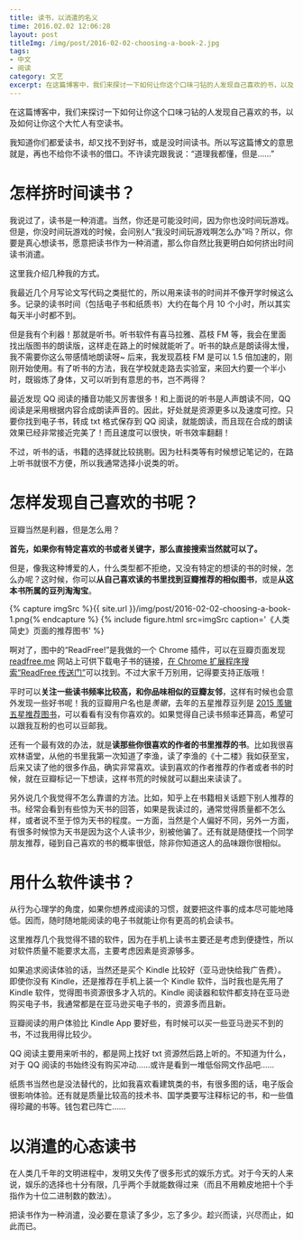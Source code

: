 ```yaml
---
title: 读书，以消遣的名义
time: 2016.02.02 12:06:28
layout: post
titleImg: /img/post/2016-02-02-choosing-a-book-2.jpg
tags:
- 中文
- 阅读
category: 文艺
excerpt: 在这篇博客中，我们来探讨一下如何让你这个口味刁钻的人发现自己喜欢的书，以及如何让你这个大忙人有空读书。我知道你们都爱读书，却又找不到好书，或是没时间读书。所以写这篇博文的意思就是，再也不给你不读书的借口。不许读完跟我说：“道理我都懂，但是……”
---
```


在这篇博客中，我们来探讨一下如何让你这个口味刁钻的人发现自己喜欢的书，以及如何让你这个大忙人有空读书。

我知道你们都爱读书，却又找不到好书，或是没时间读书。所以写这篇博文的意思就是，再也不给你不读书的借口。不许读完跟我说：“道理我都懂，但是……”



# 怎样挤时间读书？

我说过了，读书是一种消遣。当然，你还是可能没时间，因为你也没时间玩游戏。但是，你没时间玩游戏的时候，会问别人“我没时间玩游戏啊怎么办”吗？所以，你要是真心想读书，愿意把读书作为一种消遣，那么你自然比我更明白如何挤出时间读书消遣。

这里我介绍几种我的方式。

我最近几个月写论文写代码之类挺忙的，所以用来读书的时间并不像开学时候这么多。记录的读书时间（包括电子书和纸质书）大约在每个月 10 个小时，所以其实每天半小时都不到。

但是我有个利器！那就是听书。听书软件有喜马拉雅、荔枝 FM 等，我会在里面找出版图书的朗读版，这样走在路上的时候就能听了。听书的缺点是朗读得太慢，我不需要你这么带感情地朗读呀~ 后来，我发现荔枝 FM 是可以 1.5 倍加速的，刚刚开始使用。有了听书的方法，我在学校就走路去实验室，来回大约要一个半小时，既锻炼了身体，又可以听到有意思的书，岂不两得？

最近发现 QQ 阅读的播音功能又厉害很多！和上面说的听书是人声朗读不同，QQ 阅读是采用根据内容合成朗读声音的。因此，好处就是资源更多以及速度可控。只要你找到电子书，转成 txt 格式保存到 QQ 阅读，就能朗读，而且现在合成的朗读效果已经非常接近完美了！而且速度可以很快，听书效率翻翻！

不过，听书的话，书籍的选择就比较挑剔。因为社科类等有时候想记笔记的，在路上听书就很不方便，所以我通常选择小说类的听。



# 怎样发现自己喜欢的书呢？

豆瓣当然是利器，但是怎么用？

**首先，如果你有特定喜欢的书或者关键字，那么直接搜索当然就可以了。**

但是，像我这种博爱的人，什么类型都不拒绝，又没有特定的想读的书的时候，怎么办呢？这时候，你可以**从自己喜欢读的书里找到豆瓣推荐的相似图书**，或是**从这本书所属的豆列淘淘宝**。

{% capture imgSrc %}{{ site.url }}/img/post/2016-02-02-choosing-a-book-1.png{% endcapture %}
{% include figure.html src=imgSrc caption='《人类简史》页面的推荐图书' %}

啊对了，图中的“ReadFree!”是我做的一个 Chrome 插件，可以在豆瓣页面发现 [readfree.me](http://readfree.me) 网站上可供下载电子书的链接，[在 Chrome 扩展程序搜索“ReadFree 传送门”](https://chrome.google.com/webstore/detail/nnijmebffagpcclklhofdkjeimnmckjp/)可以找到。不过大家千万别用，记得要支持正版哦！

平时可以**关注一些读书频率比较高，和你品味相似的豆瓣友邻**，这样有时候也会意外发现一些好书呢！我的豆瓣用户名也是*羡辙*，去年的五星推荐豆列是 [2015 羡辙五星推荐图书](http://www.douban.com/doulist/43404688/)，可以看看有没有你喜欢的。如果觉得自己读书频率还算高，希望可以跟我互粉的也可以豆邮我。

还有一个最有效的办法，就是**读那些你很喜欢的作者的书里推荐的书**。比如我很喜欢林语堂，从他的书里我第一次知道了李渔，读了李渔的《十二楼》我如获至宝，后来又读了他的很多作品，确实非常喜欢。读到喜欢的作者推荐的作者或者书的时候，就在豆瓣标记一下想读，这样书荒的时候就可以翻出来读读了。

另外说几个我觉得不怎么靠谱的方法。比如，知乎上在书籍相关话题下别人推荐的书。经常会看到有些惊为天书的回答，如果是我读过的，通常觉得质量都不怎么样，或者说不至于惊为天书的程度。一方面，当然是个人偏好不同，另外一方面，有很多时候惊为天书是因为这个人读书少，别被他骗了。还有就是随便找一个同学朋友推荐，碰到自己喜欢的书的概率很低，除非你知道这人的品味跟你很相似。



# 用什么软件读书？

从行为心理学的角度，如果你想养成阅读的习惯，就要把这件事的成本尽可能地降低。因而，随时随地能阅读的电子书就能让你有更高的机会读书。

这里推荐几个我觉得不错的软件，因为在手机上读书主要还是考虑到便捷性，所以对软件质量不能要求太高，主要考虑因素是资源够多。

如果追求阅读体验的话，当然还是买个 Kindle 比较好（亚马逊快给我广告费）。即使你没有 Kindle，还是推荐在手机上装一个 Kindle 软件，当时我也是先用了 Kindle 软件，觉得图书资源很多才入坑的。Kindle 阅读器和软件都支持在亚马逊购买电子书，我通常都是在亚马逊买电子书的，资源多而且新。

豆瓣阅读的用户体验比 Kindle App 要好些，有时候可以买一些亚马逊买不到的书，不过我用得比较少。

QQ 阅读主要用来听书的，都是网上找好 txt 资源然后路上听的。不知道为什么，对于 QQ 阅读的书始终没有购买冲动……或许是看到一堆低俗网文作品吧……

纸质书当然也是没法替代的，比如我喜欢看建筑类的书，有很多图的话，电子版会很影响体验。还有就是质量比较高的技术书、国学类要写注释标记的书，和一些值得珍藏的书等。钱包君已阵亡……



# 以消遣的心态读书

在人类几千年的文明进程中，发明又失传了很多形式的娱乐方式。对于今天的人来说，娱乐的选择也十分有限，几乎两个手就能数得过来（而且不用赖皮地把十个手指作为十位二进制数的数法）。

把读书作为一种消遣，没必要在意读了多少，忘了多少。趁兴而读，兴尽而止，如此而已。
